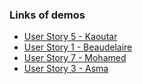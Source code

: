 ### Links of demos
- [User Story 5 - Kaoutar](https://drive.google.com/file/d/1lkuYErlCbfh-7RO__3EouJVk2PZkzJWH/view?usp=sharing)
- [User Story 1 - Beaudelaire](https://drive.google.com/file/d/1JkgF374YbIhCuX8YzupRz3PbvjbgprwX/view?usp=sharing)
- [User Story 7 - Mohamed](https://drive.google.com/file/d/155vXdhEOKECEMEIcpldT8t7po8R-q34t/view?t=13)
- [User Story 3 - Asma](https://drive.google.com/file/d/1I4A4GWeKe9_GrIrodP9ln3DxveLwErPA/view?usp=sharing)
